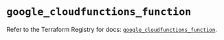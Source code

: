 # `google_cloudfunctions_function`

Refer to the Terraform Registry for docs: [`google_cloudfunctions_function`](https://registry.terraform.io/providers/hashicorp/google/6.46.0/docs/resources/cloudfunctions_function).
